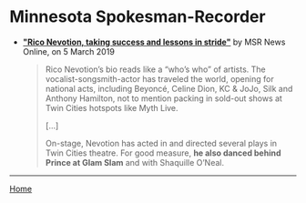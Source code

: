 
# Minnesota Spokesman-Recorder

 - [**"Rico Nevotion, taking success and lessons in stride"**](http://spokesman-recorder.com/2019/03/05/rico-nevotion-taking-success-and-lessons-in-stride/) by MSR News Online, on 5 March 2019
 
    > Rico Nevotion’s bio reads like a “who’s who” of artists. The vocalist-songsmith-actor has traveled the world, opening for national acts, including Beyoncé, Celine Dion, KC & JoJo, Silk and Anthony Hamilton, not to mention packing in sold-out shows at Twin Cities hotspots like Myth Live.
    >
    > [...]
    >
    > On-stage, Nevotion has acted in and directed several plays in Twin Cities theatre. For good measure, **he also danced behind Prince at Glam Slam** and with Shaquille O’Neal.

---

[Home](./)
